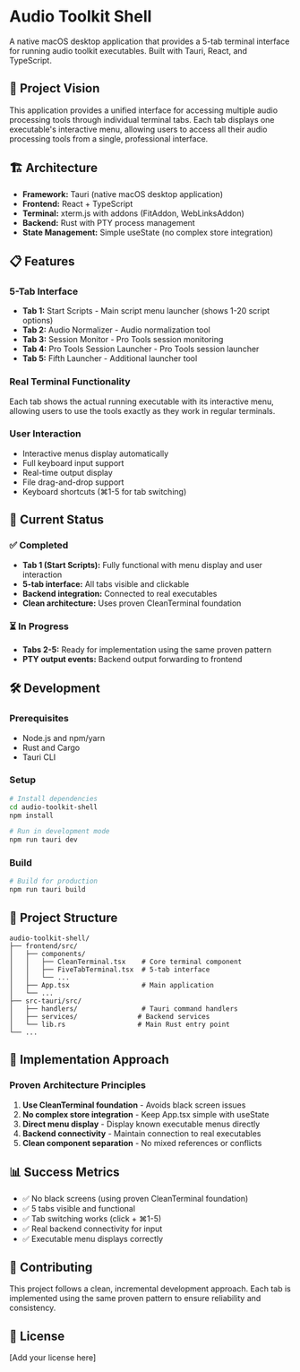 # Audio Toolkit Shell

A native macOS desktop application that provides a 5-tab terminal interface for running audio toolkit executables. Built with Tauri, React, and TypeScript.

## 🎯 Project Vision

This application provides a unified interface for accessing multiple audio processing tools through individual terminal tabs. Each tab displays one executable's interactive menu, allowing users to access all their audio processing tools from a single, professional interface.

## 🏗️ Architecture

- **Framework:** Tauri (native macOS desktop application)
- **Frontend:** React + TypeScript
- **Terminal:** xterm.js with addons (FitAddon, WebLinksAddon)
- **Backend:** Rust with PTY process management
- **State Management:** Simple useState (no complex store integration)

## 📋 Features

### 5-Tab Interface
- **Tab 1:** Start Scripts - Main script menu launcher (shows 1-20 script options)
- **Tab 2:** Audio Normalizer - Audio normalization tool
- **Tab 3:** Session Monitor - Pro Tools session monitoring
- **Tab 4:** Pro Tools Session Launcher - Pro Tools session launcher
- **Tab 5:** Fifth Launcher - Additional launcher tool

### Real Terminal Functionality
Each tab shows the actual running executable with its interactive menu, allowing users to use the tools exactly as they work in regular terminals.

### User Interaction
- Interactive menus display automatically
- Full keyboard input support
- Real-time output display
- File drag-and-drop support
- Keyboard shortcuts (⌘1-5 for tab switching)

## 🚀 Current Status

### ✅ Completed
- **Tab 1 (Start Scripts):** Fully functional with menu display and user interaction
- **5-tab interface:** All tabs visible and clickable
- **Backend integration:** Connected to real executables
- **Clean architecture:** Uses proven CleanTerminal foundation

### ⏳ In Progress
- **Tabs 2-5:** Ready for implementation using the same proven pattern
- **PTY output events:** Backend output forwarding to frontend

## 🛠️ Development

### Prerequisites
- Node.js and npm/yarn
- Rust and Cargo
- Tauri CLI

### Setup
```bash
# Install dependencies
cd audio-toolkit-shell
npm install

# Run in development mode
npm run tauri dev
```

### Build
```bash
# Build for production
npm run tauri build
```

## 📁 Project Structure

```
audio-toolkit-shell/
├── frontend/src/
│   ├── components/
│   │   ├── CleanTerminal.tsx    # Core terminal component
│   │   ├── FiveTabTerminal.tsx  # 5-tab interface
│   │   └── ...
│   ├── App.tsx                  # Main application
│   └── ...
├── src-tauri/src/
│   ├── handlers/                # Tauri command handlers
│   ├── services/               # Backend services
│   └── lib.rs                  # Main Rust entry point
└── ...
```

## 🎯 Implementation Approach

### Proven Architecture Principles
1. **Use CleanTerminal foundation** - Avoids black screen issues
2. **No complex store integration** - Keep App.tsx simple with useState
3. **Direct menu display** - Display known executable menus directly
4. **Backend connectivity** - Maintain connection to real executables
5. **Clean component separation** - No mixed references or conflicts

## 📊 Success Metrics

- ✅ No black screens (using proven CleanTerminal foundation)
- ✅ 5 tabs visible and functional
- ✅ Tab switching works (click + ⌘1-5)
- ✅ Real backend connectivity for input
- ✅ Executable menu displays correctly

## 🤝 Contributing

This project follows a clean, incremental development approach. Each tab is implemented using the same proven pattern to ensure reliability and consistency.

## 📄 License

[Add your license here]
